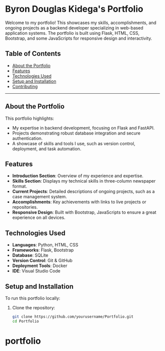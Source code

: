 # Byron Douglas Kidega's Portfolio

Welcome to my portfolio! This showcases my skills, accomplishments, and ongoing projects as a backend developer specializing in web-based application systems. The portfolio is built using Flask, HTML, CSS, Bootstrap, and some JavaScripts for responsive design and interactivity.

## Table of Contents

- [About the Portfolio](#about-the-portfolio)
- [Features](#features)
- [Technologies Used](#technologies-used)
- [Setup and Installation](#setup-and-installation)
- [Contributing](#contributing)
---

## About the Portfolio

This portfolio highlights:
- My expertise in backend development, focusing on Flask and FastAPI.
- Projects demonstrating robust database integration and secure authentication.
- A showcase of skills and tools I use, such as version control, deployment, and task automation.

## Features

- **Introduction Section**: Overview of my experience and expertise.
- **Skills Section**: Displays my technical skills in three-column newspaper format.
- **Current Projects**: Detailed descriptions of ongoing projects, such as a case management system.
- **Accomplishments**: Key achievements with links to live projects or repositories.
- **Responsive Design**: Built with Bootstrap, JavaScripts to ensure a great experience on all devices.

## Technologies Used

- **Languages**: Python, HTML, CSS
- **Frameworks**: Flask, Bootstrap
- **Database**: SQLite
- **Version Control**: Git & GitHub
- **Deployment Tools**: Docker
- **IDE**: Visual Studio Code

## Setup and Installation

To run this portfolio locally:

1. Clone the repository:
   ```bash
   git clone https://github.com/yourusername/Portfolio.git
   cd Portfolio
# portfolio
